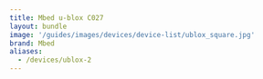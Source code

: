 ```yaml
---
title: Mbed u-blox C027
layout: bundle
image: '/guides/images/devices/device-list/ublox_square.jpg'
brand: Mbed
aliases:
  - /devices/ublox-2
---
```

